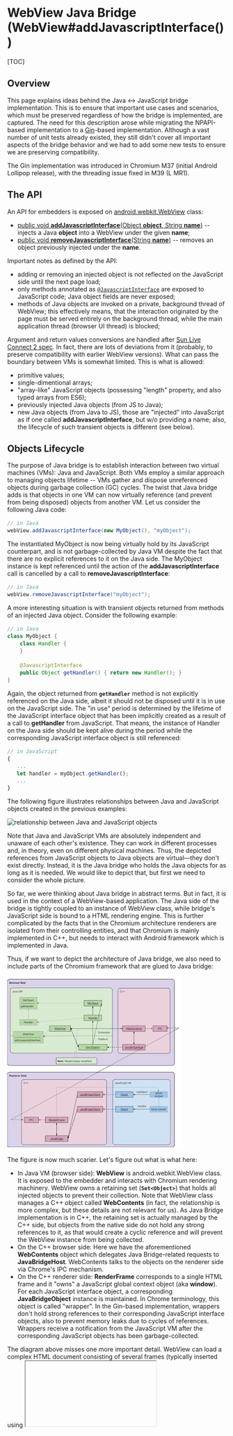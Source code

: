 # WebView Java Bridge (WebView#addJavascriptInterface())

[TOC]

## Overview

This page explains ideas behind the Java ↔ JavaScript bridge
implementation. This is to ensure that important use cases and scenarios, which
must be preserved regardless of how the bridge is implemented, are captured. The
need for this description arose while migrating the NPAPI-based implementation
to a [Gin](/gin/)-based implementation. Although a vast number of unit tests
already existed, they still didn't cover all important aspects of the bridge
behavior and we had to add some new tests to ensure we are preserving
compatibility.

The Gin implementation was introduced in Chromium M37 (initial Android Lollipop
release), with the threading issue fixed in M39 (L MR1).

## The API

An API for embedders is exposed on
[android.webkit.WebView](https://developer.android.com/reference/android/webkit/WebView.html)
class:

- [public void **addJavascriptInterface**(Object **object**, String
  **name**)](https://developer.android.com/reference/android/webkit/WebView.html#addJavascriptInterface(java.lang.Object,%20java.lang.String))
   -- injects a Java **object** into a WebView under the given **name**;
- [public void **removeJavascriptInterface**(String
  **name**)](https://developer.android.com/reference/android/webkit/WebView.html#removeJavascriptInterface(java.lang.String))
   -- removes an object previously injected under the **name**.

Important notes as defined by the API:
- adding or removing an injected object is not reflected on the JavaScript side
  until the next page load;
- only methods annotated as
  [`@JavascriptInterface`](https://developer.android.com/reference/android/webkit/JavascriptInterface.html)
  are exposed to JavaScript code; Java object fields are never exposed;
- methods of Java objects are invoked on a private, background thread of
  WebView; this effectively means, that the interaction originated by the page
  must be served entirely on the background thread, while the main application
  thread (browser UI thread) is blocked;

Argument and return values conversions are handled after [Sun Live Connect 2
spec](https://www.oracle.com/java/technologies/javase/liveconnect-docs.html). In
fact, there are lots of deviations from it (probably, to preserve compatibility
with earlier WebView versions). What can pass the boundary between VMs is
somewhat limited. This is what is allowed:
- primitive values;
- single-dimentional arrays;
- "array-like" JavaScript objects (possessing "length" property, and also typed
  arrays from ES6);
- previously injected Java objects (from JS to Java);
- new Java objects (from Java to JS), those are "injected" into JavaScript as if
  one called **addJavascriptInterface**, but w/o providing a name; also, the
  lifecycle of such transient objects is different (see below).

## Objects Lifecycle

The purpose of Java bridge is to establish interaction between two virtual
machines (VMs): Java and JavaScript. Both VMs employ a similar approach to
managing objects lifetime -- VMs gather and dispose unreferenced objects during
garbage collection (GC) cycles. The twist that Java bridge adds is that objects
in one VM can now virtually reference (and prevent from being disposed) objects
from another VM. Let us consider the following Java code:

```Java
// in Java
webView.addJavascriptInterface(new MyObject(), "myObject");
```

The instantiated MyObject is now being virtually hold by its JavaScript
counterpart, and is not garbage-collected by Java VM despite the fact that there
are no explicit references to it on the Java side. The MyObject instance is kept
referenced until the action of the **addJavascriptInterface** call is cancelled
by a call to **removeJavascriptInterface**:

```Java
// in Java
webView.removeJavascriptInterface("myObject");
```

A more interesting situation is with transient objects returned from methods of
an injected Java object. Consider the following example:

```Java
// in Java
class MyObject {
    class Handler {
    }

    @JavascriptInterface
    public Object getHandler() { return new Handler(); }
}
```

Again, the object returned from **`getHandler`** method is not explicitly
referenced on the Java side, albeit it should not be disposed until it is in use
on the JavaScript side. The "in use" period is determined by the lifetime of the
JavaScript interface object that has been implicitly created as a result of a
call to **getHandler** from JavaScript. That means, the instance of Handler on
the Java side should be kept alive during the period while the corresponding
JavaScript interface object is still referenced:

```JavaScript
// in JavaScript
{
   ...
   let handler = myObject.getHandler();
   ...
}
```

The following figure illustrates relationships between Java and JavaScript
objects created in the previous examples:

![relationship between Java and JavaScript
objects](images/java_bridge/relationship_java_js_objects.png)

Note that Java and JavaScript VMs are absolutely independent and unaware of each
other's existence. They can work in different processes and, in theory, even on
different physical machines. Thus, the depicted references from JavaScript
objects to Java objects are virtual—they don't exist directly. Instead, it is
the Java bridge who holds the Java objects for as long as it is needed. We would
like to depict that, but first we need to consider the whole picture.

So far, we were thinking about Java bridge in abstract terms. But in fact, it is
used in the context of a WebView-based application. The Java side of the bridge
is tightly coupled to an instance of WebView class, while bridge's JavaScript
side is bound to a HTML rendering engine. This is further complicated by the
facts that in the Chromium architecture renderers are isolated from their
controlling entities, and that Chromium is mainly implemented in C++, but needs
to interact with Android framework which is implemented in Java.

Thus, if we want to depict the architecture of Java bridge, we also need to
include parts of the Chromium framework that are glued to Java bridge:

![Java bridge architecture](images/java_bridge/java_bridge_architecture.png)

The figure is now much scarier. Let's figure out what is what here:
- In Java VM (browser side):
  **WebView** is android.webkit.WebView class. It is exposed to the embedder and
  interacts with Chromium rendering machinery. WebView owns a retaining set
  (**`Set<Object>`**) that holds all injected objects to prevent their
  collection. Note that WebView class manages a C++ object called
  **WebContents** (in fact, the relationship is more complex, but these details
  are not relevant for us). As Java Bridge implementation is in C++, the
  retaining set is actually managed by the C++ side, but objects from the
  native side do not hold any strong references to it, as that would create a
  cyclic reference and will prevent the WebView instance from being collected.
- On the C++ browser side:
  Here we have the aforementioned **WebContents** object which delegates Java
  Bridge-related requests to **JavaBridgeHost**. WebContents talks to the
  objects on the renderer side via Chrome's IPC mechanism.
- On the C++ renderer side:
  **RenderFrame** corresponds to a single HTML frame and it "owns" a JavaScript
  global context object (aka **window**). For each JavaScript interface object,
  a corresponding **JavaBridgeObject** instance is maintained. In Chrome
  terminology, this object is called "wrapper". In the Gin-based implementation,
  wrappers don't hold strong references to their corresponding JavaScript
  interface objects, also to prevent memory leaks due to cycles of
  references. Wrappers receive a notification from the JavaScript VM after the
  corresponding JavaScript objects has been garbage-collected.

The diagram above misses one more important detail. WebView can load a complex
HTML document consisting of several frames (typically inserted using <iframe>
tags). Each of these frames in fact has it own global context (and can even be
prevented from accessing other frames). According to Java Bridge rules, each
named object is injected into contexts of all frames. So if we imagine that we
have loaded an HTML document with an <iframe> into WebView, and then repeated
the calls from above in both main document and the <iframe>, we will have the
following picture:

![Java bridge architecture for
 frames](images/java_bridge/java_bridge_architecture_frames.png)

Note that as **MyObject.getHandler()** returns a new **Handler** instance every
time, we have two instances of Handler (one per frame), but still have only one
instance of **MyObject**.

Would **getHandler** return the same instance of Handler every time, the latter
will also have multiple JavaScript interface referencing it. Thus, transient
Java object must be kept alive by Java Bridge until there is at least one
corresponding JavaScript interface object (note that Java side could keep only a
weak reference to the single Handler instance it returns, so Java Bridge must
keep its own strong reference anyway).

To summarize the lifecycle topic, here is a state diagram of a Java object
lifecycle from the Java Bridge's perspective:

![Object lifecycle](images/java_bridge/lifecycle.png)

In the states with bold borders, the Java object is retained by Java Bridge to
prevent its collection. It is possible that a garbage-collected object still has
JavaScript wrappers (that is, remains "injected"). In that case, attempts to
call methods of this object will fail.

The only difference between "Not retained, injected" and "Ordinary Java object"
states is that in the former, the Java object is still "known" to the JavaScript
side, so it can still make calls to it.

Please also note that there is no way for a named injected object to become a
transient one, although the opposite is possible.

## Arguments and Return Values Conversions

Three major problems must be addressed by Java Bridge:
1. Java primitive types are different from JavaScript types:
    a. JavaScript only has Number, while Java offers a range of numeric types;
    a. JavaScript has 'null' and 'undefined';
    a. JavaScript has "array-like" objects that can also have string keys.
1. Java methods accept fixed number of arguments and can be overloaded, while
   JavaScript methods accept any number of arguments and thus can't be
   overloaded.
1. Java objects can be returned from Java methods, and previously injected Java
   objects can be passed back to JavaScript interface methods.

The first problem is in fact the easiest one. Type conversions are described in
Sun Live Connect 2 spec, the only issue is that Java Bridge doesn't closely
follow the spec (for compatibility with earlier versions?). Such deviations are
marked as LIVECONNECT_COMPLIANCE in Java Bridge code and tests.

When coercing JavaScript "array-like" objects into Java arrays, only indexed
properties are preserved, and named properties are shaved off. Also, passing an
arbitrary JavaScript dictionary object via an interface method is impossible --
it is simply converted into 0, "", or null (depending on the destination Java
type).

For dealing with method overloading, the spec proposes a cost-based model for
methods resolution, where the "most suitable" Java overloaded method version is
selected. Android Java Bridge implementation in fact simply selects **an
arbitrary** overloaded method with the number of arguments matching the actual
number of parameters passed to the interface method and then tries to coerce
each value passed into the destination Java type. If there is no method with
matching number of arguments, the method call fails.

The problem with passing references to objects is to preserve the correspondence
between Java objects and JavaScript interfaces. Curiously, the NPAPI-based Java
Bridge implementation was failing to do that properly when returning Java
objects from methods. With the following Java object:

```Java
// in Java
class MyObject {
    @JavascriptInterface
    public Object self() { return this; }
}
...
webView.addJavascriptInterface(new MyObject(), "myObject");
```

The following equality check in JavaScript would fail (in the NPAPI
implementation):

```JavaScript
// in JavaScript
myObject.self() === myObject;
```

This is because the NPAPI Java Bridge implementation creates a new JavaScript
wrapper every time an object is returned. This issue was fixed in the Gin-based
implementation.

## Threading

Threading issues need to be considered when dealing with invocations of methods
of injected objects. In accordance with the API definition, methods are invoked
on a dedicated thread maintained by WebView.

Calls to interface methods are synchronous -- JavaScript VM stops and waits for
a result to be returned from the invoked method. In Chrome, this means that the
IPC message sent from a renderer to the browser must be synchronous (such
messages are in fact rarely used in Chrome).

The requirement for serving the requests on the background thread means that the
following code must work (see
[https://crbug.com/438255](https://crbug.com/438255)):

```Java
// in Java
class Foo {
  @JavascriptInterface
  void bar() {
    // signal the object
  }
}

webview.addJavascriptInterface(new Foo(), "foo");
webview.loadUrl("javascript:foo.bar()");
// wait for the object
```

To fulfill this, the browser UI thread must not be involved in the processing of
requests from the renderer.

## Security Issues

From the very beginning, Java Bridge wasn't very much secure. Until JellyBean
MR1 (API level 17), all methods of injected Java objects were exposed to
JavaScript, including methods of java.lang.Object, most notably getClass, which
provided an elegant way to run any system command from JavaScript:

```JavaScript
// in JavaScript
function execute(bridge, cmd) {
   return bridge.getClass().forName('java.lang.Runtime')
      .getMethod('getRuntime',null).invoke(null,null).exec(cmd);
}
```

In JB MR1, the `@JavascriptInterface` annotation was introduced to explicitly
mark methods allowed to be exposed to JavaScript. But this restriction only
applied to applications targeting API level 17 or above, so old apps remained
insecure even on new Android versions. To fix that, in KitKat MR2 we are
forbidding to call `getClass` of `java.lang.Object` for all applications.

The next issue comes from the fact that injected Java objects are shared between
frames. This allows frames, otherwise isolated (for example, due to cross-origin
policy), to interact. For example, if an injected object has methods
'storePassword' and 'getPassword', then a password stored from one frame can be
retrieved by another frame. To prevent this, instead of injecting an object
itself, a stateless factory must be injected, so each frame will be creating its
own set of Java objects.

